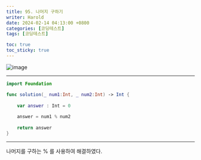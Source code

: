 ```yaml
---
title: 95. 나머지 구하기
writer: Harold
date: 2024-02-14 04:13:00 +0800
categories: [코딩테스트]
tags: [코딩테스트]

toc: true
toc_sticky: true
---
```

![image](https://velog.velcdn.com/images/haroldfromk/post/0a684e17-a79e-441d-9e68-0a3ea62a99dd/image.png)

---
```swift
import Foundation

func solution(_ num1:Int, _ num2:Int) -> Int {
    
    var answer : Int = 0
    
    answer = num1 % num2
    
    return answer
}
```
---
나머지를 구하는 % 를 사용하여 해결하였다.